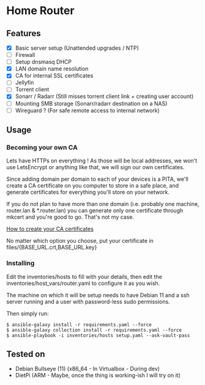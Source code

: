 # Home Router

## Features

- [x] Basic server setup (Unattended upgrades / NTP)
- [ ] Firewall
- [ ] Setup dnsmasq DHCP
- [x] LAN domain name resolution
- [x] CA for internal SSL certificates
- [ ] Jellyfin
- [ ] Torrent client
- [x] Sonarr / Radarr (Still misses torrent client link + creating user account)
- [ ] Mounting SMB storage (Sonarr/radarr destination on a NAS)
- [ ] Wireguard ? (For safe remote access to internal network)

## Usage

### Becoming your own CA

Lets have HTTPs on everything ! As those will be local addresses, we won't use LetsEncrypt or anything like that, we will sign our own certificates.

Since adding domain per domain to each of your devices is a PITA, we'll create a CA certificate on you computer to store in a safe place, and generate certificates for everything you'll store on your network.

If you do not plan to have more than one domain (i.e. probably one machine, router.lan & *.router.lan) you can generate only one certificate through mkcert and you're good to go. That's not my case.

[How to create your CA certificates](/be-your-own-ca.md)

No matter which option you choose, put your certificate in files/{BASE_URL.crt,BASE_URL.key}

### Installing

Edit the inventories/hosts to fill with your details, then edit the inventories/host_vars/router.yaml to configure it as you wish.

The machine on which it will be setup needs to have Debian 11 and a ssh server running and a user with password-less sudo permissions.

Then simply run:
```
$ ansible-galaxy install -r requirements.yaml --force
$ ansible-galaxy collection install -r requirements.yaml --force
$ ansible-playbook -i inventories/hosts setup.yaml --ask-vault-pass
```

## Tested on

- Debian Bullseye (11) (x86_64 - In Virtualbox - During dev)
- DietPi (ARM - Maybe, once the thing is working-ish I will try on it)
